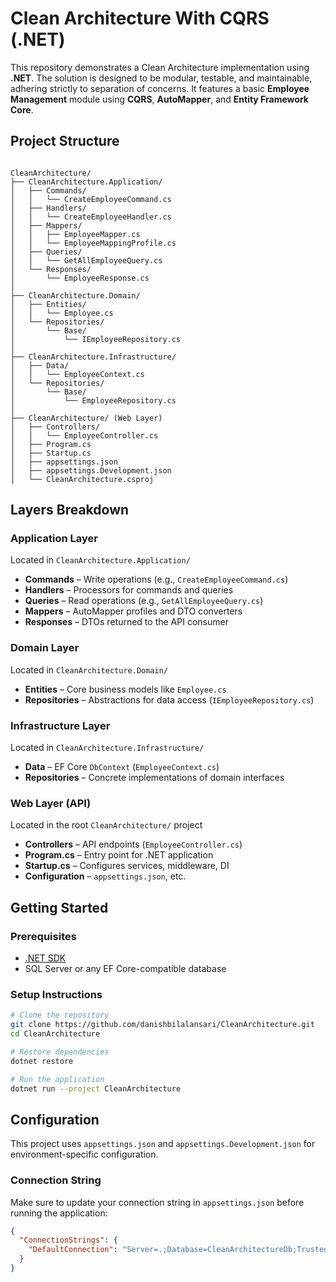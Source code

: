 # Clean Architecture With CQRS (.NET)

This repository demonstrates a Clean Architecture implementation using **.NET**. The solution is designed to be modular, testable, and maintainable, adhering strictly to separation of concerns. It features a basic **Employee Management** module using **CQRS**, **AutoMapper**, and **Entity Framework Core**.


## Project Structure

<pre lang="text"><code>
CleanArchitecture/
├── CleanArchitecture.Application/
│   ├── Commands/
│   │   └── CreateEmployeeCommand.cs
│   ├── Handlers/
│   │   └── CreateEmployeeHandler.cs
│   ├── Mappers/
│   │   ├── EmployeeMapper.cs
│   │   └── EmployeeMappingProfile.cs
│   ├── Queries/
│   │   └── GetAllEmployeeQuery.cs
│   └── Responses/
│       └── EmployeeResponse.cs
│
├── CleanArchitecture.Domain/
│   ├── Entities/
│   │   └── Employee.cs
│   └── Repositories/
│       └── Base/
│           └── IEmployeeRepository.cs
│
├── CleanArchitecture.Infrastructure/
│   ├── Data/
│   │   └── EmployeeContext.cs
│   └── Repositories/
│       └── Base/
│           └── EmployeeRepository.cs
│
├── CleanArchitecture/ (Web Layer)
│   ├── Controllers/
│   │   └── EmployeeController.cs
│   ├── Program.cs
│   ├── Startup.cs
│   ├── appsettings.json
│   ├── appsettings.Development.json
│   └── CleanArchitecture.csproj
</code></pre>


## Layers Breakdown

### Application Layer
Located in `CleanArchitecture.Application/`

- **Commands** – Write operations (e.g., `CreateEmployeeCommand.cs`)
- **Handlers** – Processors for commands and queries
- **Queries** – Read operations (e.g., `GetAllEmployeeQuery.cs`)
- **Mappers** – AutoMapper profiles and DTO converters
- **Responses** – DTOs returned to the API consumer

### Domain Layer
Located in `CleanArchitecture.Domain/`

- **Entities** – Core business models like `Employee.cs`
- **Repositories** – Abstractions for data access (`IEmployeeRepository.cs`)

### Infrastructure Layer
Located in `CleanArchitecture.Infrastructure/`

- **Data** – EF Core `DbContext` (`EmployeeContext.cs`)
- **Repositories** – Concrete implementations of domain interfaces

### Web Layer (API)
Located in the root `CleanArchitecture/` project

- **Controllers** – API endpoints (`EmployeeController.cs`)
- **Program.cs** – Entry point for .NET application
- **Startup.cs** – Configures services, middleware, DI
- **Configuration** – `appsettings.json`, etc.

## Getting Started

### Prerequisites
- [.NET SDK](https://dotnet.microsoft.com/download)
- SQL Server or any EF Core-compatible database

### Setup Instructions

```bash
# Clone the repository
git clone https://github.com/danishbilalansari/CleanArchitecture.git
cd CleanArchitecture

# Restore dependencies
dotnet restore

# Run the application
dotnet run --project CleanArchitecture

```

## Configuration

This project uses `appsettings.json` and `appsettings.Development.json` for environment-specific configuration.

### Connection String

Make sure to update your connection string in `appsettings.json` before running the application:

```json
{
  "ConnectionStrings": {
    "DefaultConnection": "Server=.;Database=CleanArchitectureDb;Trusted_Connection=True;MultipleActiveResultSets=true"
  }
}
